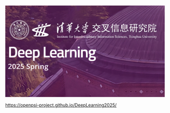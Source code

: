 ![搜图神器_1753687314750](./assets/搜图神器_1753687314750.jpeg)

https://openpsi-project.github.io/DeepLearning2025/
